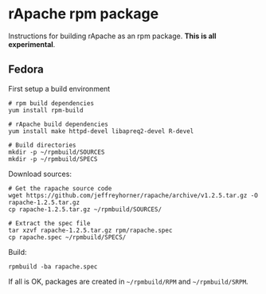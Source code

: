 # rApache rpm package

Instructions for building rApache as an rpm package. **This is all experimental**.

## Fedora

First setup a build environment

    # rpm build dependencies
    yum install rpm-build

    # rApache build dependencies
    yum install make httpd-devel libapreq2-devel R-devel

    # Build directories
    mkdir -p ~/rpmbuild/SOURCES
    mkdir -p ~/rpmbuild/SPECS

Download sources:

    # Get the rapache source code
    wget https://github.com/jeffreyhorner/rapache/archive/v1.2.5.tar.gz -O rapache-1.2.5.tar.gz
    cp rapache-1.2.5.tar.gz ~/rpmbuild/SOURCES/

    # Extract the spec file
    tar xzvf rapache-1.2.5.tar.gz rpm/rapache.spec
    cp rapache.spec ~/rpmbuild/SPECS/

Build:

    rpmbuild -ba rapache.spec

If all is OK, packages are created in `~/rpmbuild/RPM` and `~/rpmbuild/SRPM`.

